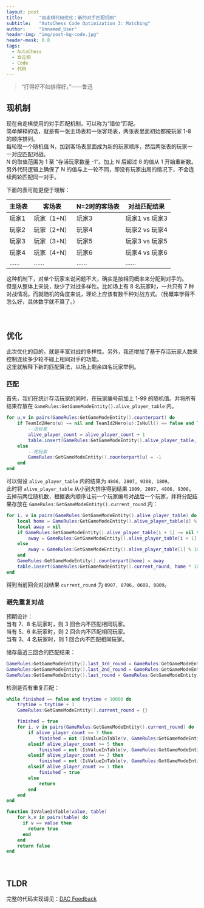 ```yaml
---
layout: post
title: 		"自走棋代码优化：新的对手匹配机制"
subtitle: 	"AutoChess Code Optimization 3: Matching"
author: 	"Unnamed_User"
header-img: "img/post-bg-code.jpg"
header-mask: 0.8
tags:
  - AutoChess
  - 自走棋
  - Code
  - 代码
---
```


  

> “打得好不如排得好。”——鲁迅

## 现机制

现在自走棋使用的对手匹配机制，可以称为“错位”匹配。  
简单解释的话，就是有一张主场表和一张客场表，两张表里面初始都按玩家 1-8 的顺序排列。  
每轮取一个随机值 N，加到客场表里面成为新的玩家顺序，然后两张表的玩家一一对应匹配对战。  
N 的取值范围为 1 至 “存活玩家数量 -1”。加上 N 后超过 8 的值从 1 开始重新数。  
另外代码逻辑上确保了 N 的值与上一轮不同，即没有玩家出局的情况下，不会连续两轮匹配同一对手。  

下面的表可能更便于理解：  

主场表 | 客场表 | N=2时的客场表 | 对战匹配结果
-|-|-|-
玩家1|玩家（1+N）|玩家3|玩家1 vs 玩家3
玩家2|玩家（2+N）|玩家4|玩家2 vs 玩家4
玩家3|玩家（3+N）|玩家5|玩家3 vs 玩家5
玩家4|玩家（4+N）|玩家6|玩家4 vs 玩家6
……|……|……|……

这种机制下，对单个玩家来说问题不大，确实是按相同概率来分配到对手的。  
但是从整体上来说，缺少了对战多样性。比如场上有 8 名玩家时，一共只有 7 种对战情况。而就随机的角度来说，理论上应该有数千种对战方式。（我概率学得不怎么好，具体数字就不算了。）

　　

## 优化

此次优化的目的，就是丰富对战的多样性。另外，我还增加了基于存活玩家人数来控制连续多少轮不碰上相同对手的功能。  
这里就解释下新的匹配算法，以场上剩余四名玩家举例。  

### 匹配
首先，我们在统计存活玩家的同时，在玩家编号前加上 1-99 的随机值。并将所有结果存放在 `GameRules:GetGameModeEntity().alive_player_table` 内。
```lua
for u,v in pairs(GameRules:GetGameModeEntity().counterpart) do
	if TeamId2Hero(u) ~= nil and TeamId2Hero(u):IsNull() == false and TeamId2Hero(u):IsAlive() == true then
		--活玩家
		alive_player_count = alive_player_count + 1
		table.insert(GameRules:GetGameModeEntity().alive_player_table, RandomInt(1, 99) * 100 + u)
	else
		--死玩家
		GameRules:GetGameModeEntity().counterpart[u] = -1
	end
end
```

可以假设 `alive_player_table` 内的结果为 `4806, 2807, 9308, 1809`。  
此时将 `alive_player_table` 从小到大排序得到结果 `1809, 2807, 4806, 9308`。
去掉前两位随机数，根据表内顺序让前一个玩家编号对战后一个玩家，并将分配结果存放在 `GameRules:GetGameModeEntity().current_round` 内：
```lua
for i, v in pairs(GameRules:GetGameModeEntity().alive_player_table) do
	local home = GameRules:GetGameModeEntity().alive_player_table[i] % 100
	local away = nil
	if GameRules:GetGameModeEntity().alive_player_table[i + 1] ~= nil then
		away = GameRules:GetGameModeEntity().alive_player_table[i + 1] % 100
	else
		away = GameRules:GetGameModeEntity().alive_player_table[1] % 100
	end
	GameRules:GetGameModeEntity().counterpart[home] = away
	table.insert(GameRules:GetGameModeEntity().current_round, home * 100 + away)
end
```
得到当前回合对战结果 `current_round` 为 `0907, 0706, 0608, 0809`。

### 避免重复对战
预期设计：  
当有 7、8 名玩家时，则 3 回合内不匹配相同玩家。  
当有 5、6 名玩家时，则 2 回合内不匹配相同玩家。  
当有 3、4 名玩家时，则 1 回合内不匹配相同玩家。  

储存最近三回合的匹配结果：
```lua
GameRules:GetGameModeEntity().last_3rd_round = GameRules:GetGameModeEntity().last_2nd_round
GameRules:GetGameModeEntity().last_2nd_round = GameRules:GetGameModeEntity().last_round
GameRules:GetGameModeEntity().last_round = GameRules:GetGameModeEntity().current_round
```

检测是否有重复匹配：
```lua
while finished == false and trytime < 10000 do
	trytime = trytime + 1
	GameRules:GetGameModeEntity().current_round = {}

	finished = true
	for i, v in pairs(GameRules:GetGameModeEntity().current_round) do
		if alive_player_count >= 7 then
			finished = not (IsValueInTable(v, GameRules:GetGameModeEntity().last_round) or IsValueInTable(v, GameRules:GetGameModeEntity().last_2nd_round) or IsValueInTable(v, GameRules:GetGameModeEntity().last_3rd_round))
		elseif alive_player_count >= 5 then 
			finished = not (IsValueInTable(v, GameRules:GetGameModeEntity().last_round) or IsValueInTable(v, GameRules:GetGameModeEntity().last_2nd_round))
		elseif alive_player_count >= 3 then 
			finished = not (IsValueInTable(v, GameRules:GetGameModeEntity().last_round))
		elseif alive_player_count >= 1 then 
			finished = true
		else
			return
		end
	end
end

function IsValueInTable(value, table)
	for k,v in pairs(table) do
	  if v == value then
	  	return true
	  end
	end
	return false
end
```

　　

## TLDR
完整的代码实现请见：[DAC Feedback](https://github.com/zizouqi/DAC-Feedback/blob/master/2019-06/%5B0609%5D%E4%BC%98%E5%8C%96%EF%BC%9A%E6%96%B0%E7%9A%84%E5%AF%B9%E6%89%8B%E5%8C%B9%E9%85%8D%E6%9C%BA%E5%88%B6/addon_game_mode.lua)